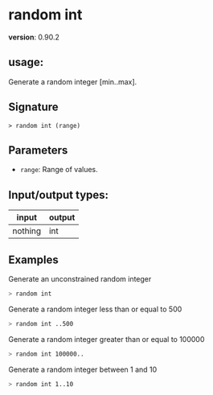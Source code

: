 # random int

**version**: 0.90.2

## **usage**:

Generate a random integer [min..max].

## Signature

`> random int (range)`

## Parameters

- `range`: Range of values.

## Input/output types:

| input   | output |
| ------- | ------ |
| nothing | int    |

## Examples

Generate an unconstrained random integer

```bash
> random int
```

Generate a random integer less than or equal to 500

```bash
> random int ..500
```

Generate a random integer greater than or equal to 100000

```bash
> random int 100000..
```

Generate a random integer between 1 and 10

```bash
> random int 1..10
```

